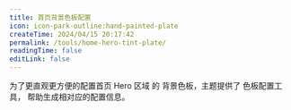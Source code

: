 ```yaml
---
title: 首页背景色板配置
icon: icon-park-outline:hand-painted-plate
createTime: 2024/04/15 20:17:42
permalink: /tools/home-hero-tint-plate/
readingTime: false
editLink: false
---
```


为了更直观更方便的配置首页 Hero 区域 的 背景色板，主题提供了 色板配置工具，
帮助生成相对应的配置信息。

<script setup>
import HeroTintPlateConfig from '@source/.vuepress/themes/components/HeroTintPlateConfig.vue'
</script>

<HeroTintPlateConfig />
